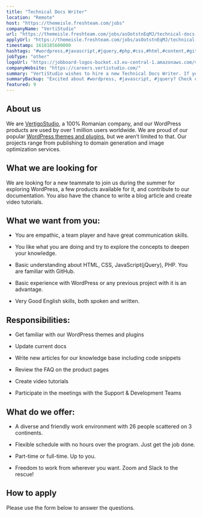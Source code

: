 ```yaml
---
title: "Technical Docs Writer"
location: "Remote"
host: "https://themeisle.freshteam.com/jobs"
companyName: "VertiStudio"
url: "https://themeisle.freshteam.com/jobs/asOotstnEqMJ/technical-docs-writer-remote"
applyUrl: "https://themeisle.freshteam.com/jobs/asOotstnEqMJ/technical-docs-writer-remote#applicant-form"
timestamp: 1618185600000
hashtags: "#wordpress,#javascript,#jquery,#php,#css,#html,#content,#git,#optimization,#English"
jobType: "other"
logoUrl: "https://jobboard-logos-bucket.s3.eu-central-1.amazonaws.com/vertistudio"
companyWebsite: "https://careers.vertistudio.com/"
summary: "VertiStudio wishes to hire a new Technical Docs Writer. If you have basic experience with WordPress or any previous project with it, consider applying."
summaryBackup: "Excited about #wordpress, #javascript, #jquery? Check out this job post!"
featured: 9
---
```


## About us

We are [VertigoStudio](https://vertistudio.com/), a 100% Romanian company, and our WordPress products are used by over 1 million users worldwide. We are proud of our popular [WordPress themes and plugins](https://themeisle.com/), but we aren’t limited to that. Our projects range from publishing to domain generation and image optimization services. 

## What we are looking for

We are looking for a new teammate to join us during the summer for exploring WordPress, a few products available for it, and contribute to our documentation. You also have the chance to write a blog article and create video tutorials.

## What we want from you:

*   You are empathic, a team player and have great communication skills.
    
*   You like what you are doing and try to explore the concepts to deepen your knowledge.
    
*   Basic understanding about HTML, CSS, JavaScript(jQuery), PHP. You are familiar with GitHub.
    
*   Basic experience with WordPress or any previous project with it is an advantage.
    
*   Very Good English skills, both spoken and written.
    

## Responsibilities:

*   Get familiar with our WordPress themes and plugins
    
*   Update current docs
    
*   Write new articles for our knowledge base including code snippets
    
*   Review the FAQ on the product pages
    
*   Create video tutorials
    
*   Participate in the meetings with the Support & Development Teams
    

## What do we offer:

*   A diverse and friendly work environment with 26 people scattered on 3 continents.
    
*   Flexible schedule with no hours over the program. Just get the job done.
    
*   Part-time or full-time. Up to you. 
    
*   Freedom to work from wherever you want. Zoom and Slack to the rescue!
    

## How to apply

Please use the form below to answer the questions.

